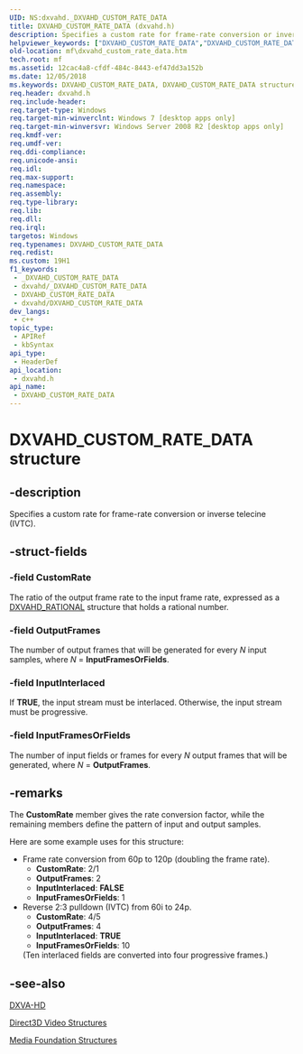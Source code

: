 ```yaml
---
UID: NS:dxvahd._DXVAHD_CUSTOM_RATE_DATA
title: DXVAHD_CUSTOM_RATE_DATA (dxvahd.h)
description: Specifies a custom rate for frame-rate conversion or inverse telecine (IVTC). (DXVAHD_CUSTOM_RATE_DATA)
helpviewer_keywords: ["DXVAHD_CUSTOM_RATE_DATA","DXVAHD_CUSTOM_RATE_DATA structure [Media Foundation]","dxvahd/DXVAHD_CUSTOM_RATE_DATA","mf.dxvahd_custom_rate_data"]
old-location: mf\dxvahd_custom_rate_data.htm
tech.root: mf
ms.assetid: 12cac4a8-cfdf-484c-8443-ef47dd3a152b
ms.date: 12/05/2018
ms.keywords: DXVAHD_CUSTOM_RATE_DATA, DXVAHD_CUSTOM_RATE_DATA structure [Media Foundation], dxvahd/DXVAHD_CUSTOM_RATE_DATA, mf.dxvahd_custom_rate_data
req.header: dxvahd.h
req.include-header: 
req.target-type: Windows
req.target-min-winverclnt: Windows 7 [desktop apps only]
req.target-min-winversvr: Windows Server 2008 R2 [desktop apps only]
req.kmdf-ver: 
req.umdf-ver: 
req.ddi-compliance: 
req.unicode-ansi: 
req.idl: 
req.max-support: 
req.namespace: 
req.assembly: 
req.type-library: 
req.lib: 
req.dll: 
req.irql: 
targetos: Windows
req.typenames: DXVAHD_CUSTOM_RATE_DATA
req.redist: 
ms.custom: 19H1
f1_keywords:
 - _DXVAHD_CUSTOM_RATE_DATA
 - dxvahd/_DXVAHD_CUSTOM_RATE_DATA
 - DXVAHD_CUSTOM_RATE_DATA
 - dxvahd/DXVAHD_CUSTOM_RATE_DATA
dev_langs:
 - c++
topic_type:
 - APIRef
 - kbSyntax
api_type:
 - HeaderDef
api_location:
 - dxvahd.h
api_name:
 - DXVAHD_CUSTOM_RATE_DATA
---
```


# DXVAHD_CUSTOM_RATE_DATA structure


## -description

Specifies a custom rate for frame-rate conversion or inverse telecine (IVTC).

## -struct-fields

### -field CustomRate

The ratio of the output frame rate to the input frame rate, expressed as a <a href="/windows/desktop/api/dxvahd/ns-dxvahd-dxvahd_rational">DXVAHD_RATIONAL</a> structure that holds a rational number.

### -field OutputFrames

The number of output frames that will be generated for every <i>N</i> input samples, where <i>N</i> = <b>InputFramesOrFields</b>.

### -field InputInterlaced

If <b>TRUE</b>, the input stream must be interlaced<b></b>. Otherwise, the input stream must be progressive.

### -field InputFramesOrFields

The number of input fields or frames for every <i>N</i> output frames that will be generated, where <i>N</i> = <b>OutputFrames</b>.

## -remarks

The <b>CustomRate</b> member gives the rate conversion factor, while the remaining members define the pattern of input and output samples. 

Here are some example uses for this structure:

<ul>
<li>
Frame rate conversion from 60p to 120p (doubling the frame rate).

<ul>
<li><b>CustomRate</b>: 2/1</li>
<li><b>OutputFrames</b>: 2</li>
<li><b>InputInterlaced</b>: <b>FALSE</b></li>
<li><b>InputFramesOrFields</b>: 1</li>
</ul>
</li>
<li>
Reverse 2:3 pulldown (IVTC) from 60i to 24p.

<ul>
<li><b>CustomRate</b>: 4/5</li>
<li><b>OutputFrames</b>: 4</li>
<li><b>InputInterlaced</b>: <b>TRUE</b></li>
<li><b>InputFramesOrFields</b>: 10</li>
</ul>
(Ten interlaced fields are converted into four progressive frames.)

</li>
</ul>

## -see-also

<a href="/windows/desktop/medfound/dxva-hd">DXVA-HD</a>



<a href="/windows/desktop/medfound/direct3d-video-structures">Direct3D Video Structures</a>



<a href="/windows/desktop/medfound/media-foundation-structures">Media Foundation Structures</a>
